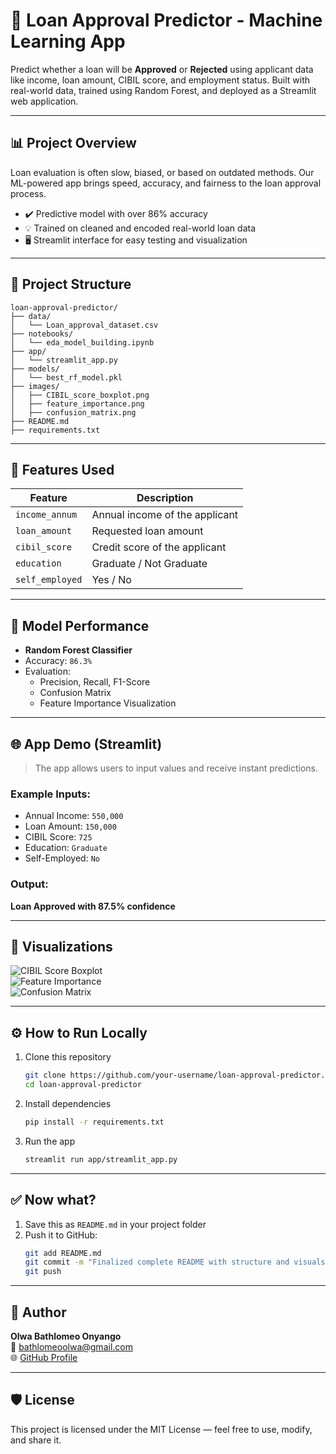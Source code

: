 # 🏦 Loan Approval Predictor - Machine Learning App

Predict whether a loan will be **Approved** or **Rejected** using applicant data like income, loan amount, CIBIL score, and employment status. Built with real-world data, trained using Random Forest, and deployed as a Streamlit web application.

---

## 📊 Project Overview

Loan evaluation is often slow, biased, or based on outdated methods. Our ML-powered app brings speed, accuracy, and fairness to the loan approval process.

- ✔️ Predictive model with over 86% accuracy  
- 💡 Trained on cleaned and encoded real-world loan data  
- 🖥️ Streamlit interface for easy testing and visualization  

---

## 📂 Project Structure

```
loan-approval-predictor/
├── data/
│   └── Loan_approval_dataset.csv
├── notebooks/
│   └── eda_model_building.ipynb
├── app/
│   └── streamlit_app.py
├── models/
│   └── best_rf_model.pkl
├── images/
│   ├── CIBIL_score_boxplot.png
│   ├── feature_importance.png
│   ├── confusion_matrix.png
├── README.md
├── requirements.txt
```

---

## 🧪 Features Used

| Feature         | Description                      |
|----------------|----------------------------------|
| `income_annum` | Annual income of the applicant   |
| `loan_amount`  | Requested loan amount            |
| `cibil_score`  | Credit score of the applicant    |
| `education`    | Graduate / Not Graduate          |
| `self_employed`| Yes / No                         |

---

## 🤖 Model Performance

- **Random Forest Classifier**
- Accuracy: `86.3%`
- Evaluation:
  - Precision, Recall, F1-Score
  - Confusion Matrix
  - Feature Importance Visualization

---

## 🌐 App Demo (Streamlit)

> The app allows users to input values and receive instant predictions.

### Example Inputs:
- Annual Income: `550,000`
- Loan Amount: `150,000`
- CIBIL Score: `725`
- Education: `Graduate`
- Self-Employed: `No`

### Output:
**Loan Approved with 87.5% confidence**

---

## 📸 Visualizations

![CIBIL Score Boxplot](images/CIBIL_score_boxplot.png)  
![Feature Importance](images/feature_importance.png)  
![Confusion Matrix](images/confusion_matrix.png)

---

## ⚙️ How to Run Locally

1. Clone this repository  
   ```bash
   git clone https://github.com/your-username/loan-approval-predictor.git
   cd loan-approval-predictor
   ```

2. Install dependencies  
   ```bash
   pip install -r requirements.txt
   ```

3. Run the app  
   ```bash
   streamlit run app/streamlit_app.py
   ```

---

## ✅ Now what?

1. Save this as `README.md` in your project folder  
2. Push it to GitHub:
   ```bash
   git add README.md
   git commit -m "Finalized complete README with structure and visuals"
   git push
   ```

---

## 👤 Author

**Olwa Bathlomeo Onyango**  
📧 bathlomeoolwa@gmail.com  
🌐 [GitHub Profile](https://github.com/bathlomeoolwa)

---

## 🛡️ License

This project is licensed under the MIT License — feel free to use, modify, and share it.
